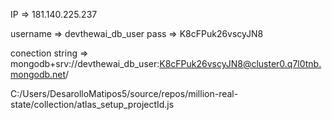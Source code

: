 IP => 181.140.225.237

username => devthewai_db_user
pass => K8cFPuk26vscyJN8

conection string => mongodb+srv://devthewai_db_user:K8cFPuk26vscyJN8@cluster0.q7l0tnb.mongodb.net/

C:/Users/DesarolloMatipos5/source/repos/million-real-state/collection/atlas_setup_projectId.js
